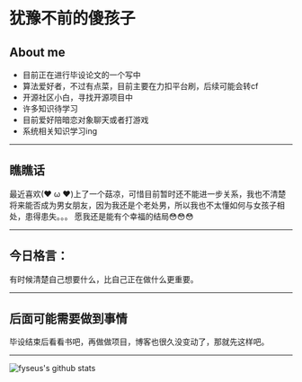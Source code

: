 # 犹豫不前的傻孩子

## About me

- 目前正在进行毕设论文的一个写中
- 算法爱好者，不过有点菜，目前主要在力扣平台刷，后续可能会转cf
- 开源社区小白，寻找开源项目中
- 许多知识待学习
- 目前爱好陪暗恋对象聊天或者打游戏
- 系统相关知识学习ing

---

## 瞧瞧话

最近喜欢(❤ ω ❤)上了一个菇凉，可惜目前暂时还不能进一步关系，我也不清楚将来能否成为男女朋友，因为我还是个老处男，所以我也不太懂如何与女孩子相处，患得患失。。。
愿我还是能有个幸福的结局😳😳😳

---

## 今日格言：

有时候清楚自己想要什么，比自己正在做什么更重要。

---

## 后面可能需要做到事情

毕设结束后看看书吧，再做做项目，博客也很久没变动了，那就先这样吧。

---

![fyseus's github stats](https://github-readme-stats.vercel.app/api?username=fyseus&count_private=true&show_ico)
